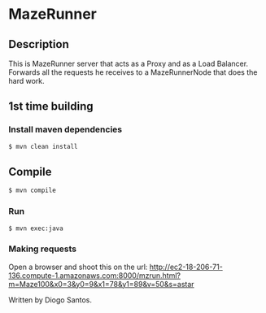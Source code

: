 # MazeRunner

## Description

This is MazeRunner server that acts as a Proxy and as a Load Balancer. Forwards all the requests he receives to a MazeRunnerNode that does the hard work.

## 1st time building

### Install maven dependencies

```sh
$ mvn clean install
```

## Compile

```sh
$ mvn compile
```

### Run
```sh
$ mvn exec:java
```

### Making requests

Open a browser and shoot this on the url:
http://ec2-18-206-71-136.compute-1.amazonaws.com:8000/mzrun.html?m=Maze100&x0=3&y0=9&x1=78&y1=89&v=50&s=astar

  Written by Diogo Santos.

